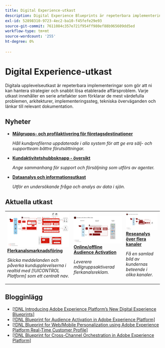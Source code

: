 ```yaml
---
title: Digital Experience-utkast
description: Digital Experience Blueprints är repeterbara implementeringar för att hantera strategier och lösa etablerade affärsproblem. De förkortar time-to-value och ger en snabb väg till framgång.
exl-id: 52898310-9723-4ec2-ba10-f45fefe29e93
source-git-commit: 7611084c357e721f954ff980ef88b965609dd5ed
workflow-type: tm+mt
source-wordcount: '255'
ht-degree: 0%

---
```


# Digital Experience-utkast

Digitala upplevelseutkast är repeterbara implementeringar som gör att ni kan hantera strategier och snabbt lösa etablerade affärsproblem. Varje utkast innehåller en serie artefakter som förklarar de mest värdefulla problemen, arkitekturer, implementeringssteg, tekniska överväganden och länkar till relevant dokumentation.

## Nyheter

* **[Målgrupps- och profilaktivering för företagsdestinationer](/help/blueprints/audience-activation/enterprise-destinations.md)**

   *Håll kundprofilerna uppdaterade i alla system för att ge era sälj- och supportteam bättre förutsättningar. &#x200B;*
* **[Kundaktivitetshubbsknapp - översikt](/help/blueprints/audience-activation/customer-activity.md)**

   *Ange sammanhang för support och försäljning som utförs av agenter.*
* **[Dataanalys och informationsutkast](/help/blueprints/data-insights/analysis.md)**

   *Utför en undersökande fråga och analys av data i sjön.*

## Aktuella utkast

<table style="table-layout:fixed">
<tr>
  <td>
    <a href="https://experienceleague.adobe.com/docs/blueprints-learn/architecture/customer-journeys/journey-optimizer.html"><img alt="miniatyrbild för Triggered Messaging och Experience Platform Blueprint" src="customer-journeys/assets/ajo-architecture.svg" /></a>
    <div><a href="https://experienceleague.adobe.com/docs/blueprints-learn/architecture/customer-journeys/journey-optimizer.html"><strong>Flerkanalsmarknadsföring</strong></a></div>
    <p><em>Skicka meddelanden och påverka kundupplevelserna i realtid med [!UICONTROL Platform] som ett centralt nav.</em></p>
  </td>
  <td>
    <a href="/help/blueprints/audience-activation/known.md"><img alt="miniatyrbild för Kundaktiveringsutkast" src="audience-activation/assets/online_offline_activation.svg" /></a>
    <div><a href="/help/blueprints/audience-activation/known.md"><strong>Online/offline Audience Activation</strong></a></div>
    <p><em>Leverera målgruppsaktiverad flerkanalsreklam.</em></p>
  </td>
  <td>
    <a href="https://experienceleague.adobe.com/docs/analytics-platform/using/cja-usecases/cross-channel.html?lang=en"><img alt="miniatyrbild för utkast för digital beteendedatakonsolidering" src="customer-journey-analytics/assets/CJA.svg" /></a>
    <div><a href="https://experienceleague.adobe.com/docs/analytics-platform/using/cja-usecases/cross-channel.html?lang=en"><strong>Reseanalys över flera kanaler</strong></a></div>
    <p><em>Få en samlad bild av kundernas beteende i olika kanaler.</em></p>
  </td>
</tr>
</table>

## Blogginlägg

* [[!DNL Introducing Adobe Experience Platform’s New Digital Experience Blueprints]](https://medium.com/adobetech/introducing-adobe-experience-platforms-new-digital-experience-blueprints-93a6b5f5da7c)
* [[!DNL Blueprint for Audience Activation in Adobe Experience Platform]](https://medium.com/adobetech/a-blueprint-for-audience-activation-in-adobe-experience-platform-b2b30fae90fd)
* [[!DNL Blueprint for Web/Mobile Personalization using Adobe Experience Platform Real-Time Customer Profile]](https://medium.com/adobetech/blueprint-for-web-personalization-using-adobe-experience-platform-real-time-customer-profile-fef2ce7a4b2f)
* [[!DNL Blueprint for Cross-Channel Orchestration in Adobe Experience Platform]](https://medium.com/adobetech/blueprint-for-multi-channel-orchestration-in-adobe-experience-platform-c68317e94184)
